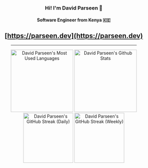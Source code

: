 <div align="center">

### Hi! I'm David Parseen 🚀

#### Software Engineer from Kenya 🇰🇪
## [https://parseen.dev](https://parseen.dev)

<hr width="80%"/>

<img height="200" src="https://github-readme-stats-1c31-git-main-david-parseens-projects.vercel.app/api/top-langs/?username=parseen254&layout=compact&hide=solidity,ruby,php,scss,vue,html,handlebars,rust&langs_count=10&size_weight=0.5&count_weight=0.5&card_width=320" alt="David Parseen's Most Used Languages" />
<img height="200" src="https://github-readme-stats-1c31-git-main-david-parseens-projects.vercel.app/api/?username=parseen254&layout=compact&hide=stars,contribs&show=reviews,prs_merged,prs_merged_percentage&show_icons=true&rank_icon=github&custom_title=David%20Parseen's%20Github%20Stats&card_width=318" alt="David Parseen's Github Stats" />

<img height="160" src="https://github-readme-streak-stats-git-main-david-parseens-projects.vercel.app?user=parseen254&mode=daily&card_width=420" alt="David Parseen's GitHub Streak (Daily)" />
<img height="160" src="https://github-readme-streak-stats-git-main-david-parseens-projects.vercel.app?user=parseen254&mode=weekly&card_width=422" alt="David Parseen's GitHub Streak (Weekly)" />



</div>

